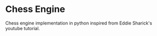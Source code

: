 # Chess Engine
Chess engine implementation in python inspired from Eddie Sharick's youtube tutorial.
